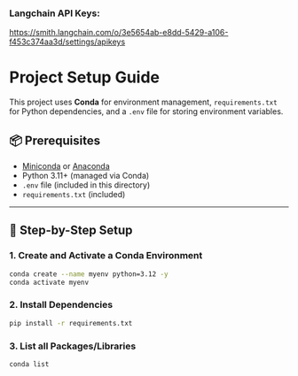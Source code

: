 ### Langchain API Keys:

https://smith.langchain.com/o/3e5654ab-e8dd-5429-a106-f453c374aa3d/settings/apikeys

# Project Setup Guide

This project uses **Conda** for environment management, `requirements.txt` for Python dependencies, and a `.env` file for storing environment variables.

## 📦 Prerequisites

- [Miniconda](https://docs.conda.io/en/latest/miniconda.html) or [Anaconda](https://www.anaconda.com/)
- Python 3.11+ (managed via Conda)
- `.env` file (included in this directory)
- `requirements.txt` (included)

---

## 🔧 Step-by-Step Setup

### 1. Create and Activate a Conda Environment

```bash
conda create --name myenv python=3.12 -y
conda activate myenv
```

### 2. Install Dependencies

```bash
pip install -r requirements.txt
```

### 3. List all Packages/Libraries

```bash
conda list
```

